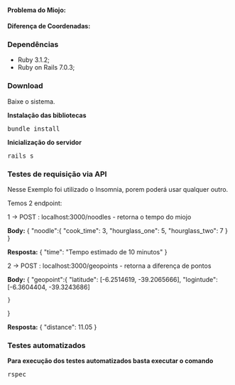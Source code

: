 #### Problema do Miojo:
#### Diferença de Coordenadas:


### Dependências

- Ruby 3.1.2;
- Ruby on Rails 7.0.3;

### Download

Baixe o sistema.

**Instalação das bibliotecas**

<pre>bundle install</pre>

**Inicialização do servidor**

<pre>rails s</pre>



### Testes de requisição via API

Nesse Exemplo foi utilizado o Insomnia, porem poderá usar qualquer outro.

Temos 2 endpoint:

1 -> POST : localhost:3000/noodles - retorna o tempo do miojo

**Body:**
{
	"noodle":{
		"cook_time": 3, 
		"hourglass_one": 5, 
		"hourglass_two": 7
	}
}

**Resposta:**
{
	"time": "Tempo estimado de 10 minutos"
}

2 -> POST : localhost:3000/geopoints - retorna a diferença de pontos

**Body:**
{
	"geopoint":{
		"latitude":  [-6.2514619, -39.2065666],
		"logintude": [-6.3604404, -39.3243686]
		
	}
}

**Resposta:**
{
	"distance": 11.05
}



### Testes automatizados
**Para execução dos testes automatizados basta executar o comando**
<pre>rspec</pre>




